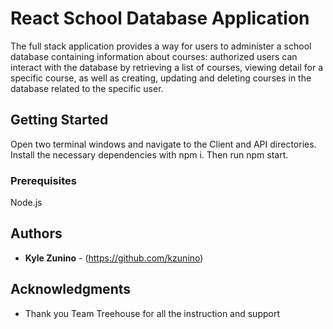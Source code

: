 # React School Database Application

The full stack application provides a way for users to administer a school database containing information about courses: authorized users can interact with the database by retrieving a list of courses, viewing detail for a specific course, as well as creating, updating and deleting courses in the database related to the specific user.

## Getting Started

Open two terminal windows and navigate to the Client and API directories.
Install the necessary dependencies with npm i.
Then run npm start.

### Prerequisites

Node.js

## Authors

* **Kyle Zunino** - (https://github.com/kzunino)


## Acknowledgments

* Thank you Team Treehouse for all the instruction and support
